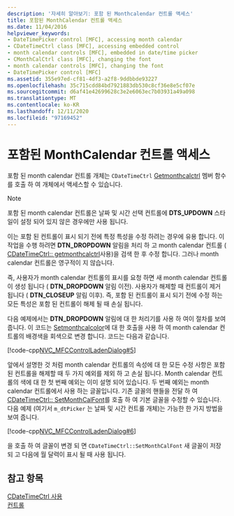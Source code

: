 ```yaml
---
description: '자세히 알아보기: 포함 된 Monthcalendar 컨트롤 액세스'
title: 포함된 MonthCalendar 컨트롤 액세스
ms.date: 11/04/2016
helpviewer_keywords:
- DateTimePicker control [MFC], accessing month calendar
- CDateTimeCtrl class [MFC], accessing embedded control
- month calendar controls [MFC], embedded in date/time picker
- CMonthCalCtrl class [MFC], changing the font
- month calendar controls [MFC], changing the font
- DateTimePicker control [MFC]
ms.assetid: 355e97ed-cf81-4df3-a2f8-9ddbbde93227
ms.openlocfilehash: 35c715cdd84bd7921883db530c8cf36e8e5cf07e
ms.sourcegitcommit: d6af41e42699628c3e2e6063ec7b03931a49a098
ms.translationtype: MT
ms.contentlocale: ko-KR
ms.lasthandoff: 12/11/2020
ms.locfileid: "97169452"
---
```

# <a name="accessing-the-embedded-month-calendar-control"></a>포함된 MonthCalendar 컨트롤 액세스

포함 된 month calendar 컨트롤 개체는 `CDateTimeCtrl` [Getmonthcalctrl](reference/cdatetimectrl-class.md#getmonthcalctrl) 멤버 함수를 호출 하 여 개체에서 액세스할 수 있습니다.

> [!NOTE]
> 포함 된 month calendar 컨트롤은 날짜 및 시간 선택 컨트롤에 **DTS_UPDOWN** 스타일이 설정 되어 있지 않은 경우에만 사용 됩니다.

이는 포함 된 컨트롤이 표시 되기 전에 특정 특성을 수정 하려는 경우에 유용 합니다. 이 작업을 수행 하려면 **DTN_DROPDOWN** 알림을 처리 하 고 month calendar 컨트롤 ( [CDateTimeCtrl:: getmonthcalctrl](reference/cdatetimectrl-class.md#getmonthcalctrl)사용)을 검색 한 후 수정 합니다. 그러나 month calendar 컨트롤은 영구적이 지 않습니다.

즉, 사용자가 month calendar 컨트롤의 표시를 요청 하면 새 month calendar 컨트롤이 생성 됩니다 ( **DTN_DROPDOWN** 알림 이전). 사용자가 해제할 때 컨트롤이 제거 됩니다 ( **DTN_CLOSEUP** 알림 이후). 즉, 포함 된 컨트롤이 표시 되기 전에 수정 하는 모든 특성은 포함 된 컨트롤이 해제 될 때 손실 됩니다.

다음 예제에서는 **DTN_DROPDOWN** 알림에 대 한 처리기를 사용 하 여이 절차를 보여 줍니다. 이 코드는 [Setmonthcalcolor](reference/cdatetimectrl-class.md#setmonthcalcolor)에 대 한 호출을 사용 하 여 month calendar 컨트롤의 배경색을 회색으로 변경 합니다. 코드는 다음과 같습니다.

[!code-cpp[NVC_MFCControlLadenDialog#5](codesnippet/cpp/accessing-the-embedded-month-calendar-control_1.cpp)]

앞에서 설명한 것 처럼 month calendar 컨트롤의 속성에 대 한 모든 수정 사항은 포함 된 컨트롤을 해제할 때 두 가지 예외를 제외 하 고 손실 됩니다. Month calendar 컨트롤의 색에 대 한 첫 번째 예외는 이미 설명 되어 있습니다. 두 번째 예외는 month calendar 컨트롤에서 사용 하는 글꼴입니다. 기존 글꼴의 핸들을 전달 하 여 [CDateTimeCtrl:: SetMonthCalFont](reference/cdatetimectrl-class.md#setmonthcalfont)를 호출 하 여 기본 글꼴을 수정할 수 있습니다. 다음 예제 (여기서 `m_dtPicker` 는 날짜 및 시간 컨트롤 개체)는 가능한 한 가지 방법을 보여 줍니다.

[!code-cpp[NVC_MFCControlLadenDialog#6](codesnippet/cpp/accessing-the-embedded-month-calendar-control_2.cpp)]

을 호출 하 여 글꼴이 변경 되 면 `CDateTimeCtrl::SetMonthCalFont` 새 글꼴이 저장 되 고 다음에 월 달력이 표시 될 때 사용 됩니다.

## <a name="see-also"></a>참고 항목

[CDateTimeCtrl 사용](using-cdatetimectrl.md)<br/>
[컨트롤](controls-mfc.md)
